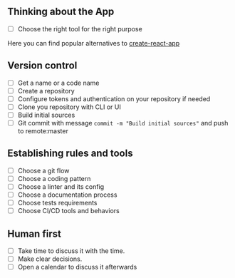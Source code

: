 ## Thinking about the App
* [ ] Choose the right tool for the right purpose

Here you can find popular alternatives to
[create-react-app](https://github.com/facebook/create-react-app#popular-alternatives)

## Version control
* [ ] Get a name or a code name
* [ ] Create a repository
* [ ] Configure tokens and authentication on your repository if needed
* [ ] Clone you repository with CLI or UI
* [ ] Build initial sources
* [ ] Git commit with message `commit -m "Build initial sources"` and push to remote:master

## Establishing rules and tools
* [ ] Choose a git flow
* [ ] Choose a coding pattern
* [ ] Choose a linter and its config
* [ ] Choose a documentation process
* [ ] Choose tests requirements
* [ ] Choose CI/CD tools and behaviors

## Human first
* [ ] Take time to discuss it with the time.
* [ ] Make clear decisions.
* [ ] Open a calendar to discuss it afterwards